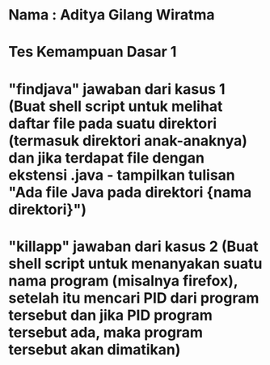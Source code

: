 # Nama : Aditya Gilang Wiratma
# Tes Kemampuan Dasar 1
# "findjava" jawaban dari kasus 1 (Buat shell script untuk melihat daftar file pada suatu direktori (termasuk direktori anak-anaknya) dan jika terdapat file dengan ekstensi .java - tampilkan tulisan "Ada file Java pada direktori {nama direktori}")
# "killapp" jawaban dari kasus 2 (Buat shell script untuk menanyakan suatu nama program (misalnya firefox), setelah itu mencari PID dari program tersebut dan jika PID program tersebut ada, maka program tersebut akan dimatikan)
